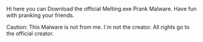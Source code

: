 Hi here you can Download the official Melting.exe Prank Malware.
Have fun with pranking your friends.





Caution: This Malware is not from me.
I´m not the creator.
All rights go to the official creator.
